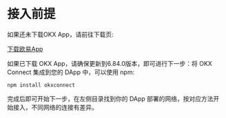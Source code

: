# 接入前提

如果还未下载OKX App，请前往下载页:  

[下载欧易App](https://www.okx.com/download)  

如果已下载 OKX App，请确保更新到6.84.0版本，即可进行下一步：将 OKX Connect 集成到您的 DApp 中，可以使用 npm:  

`npm install okxconnect`  

完成后即可开始下一步，在左侧目录找到你的 DApp 部署的网络，按对应方法开始接入，不同网络的连接有差异。
